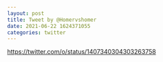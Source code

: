 ```yaml
--- 
layout: post 
title: Tweet by @Homervshomer 
date: 2021-06-22 1624371055 
categories: twitter 
--- 
```

https://twitter.com/o/status/1407340304303263758
